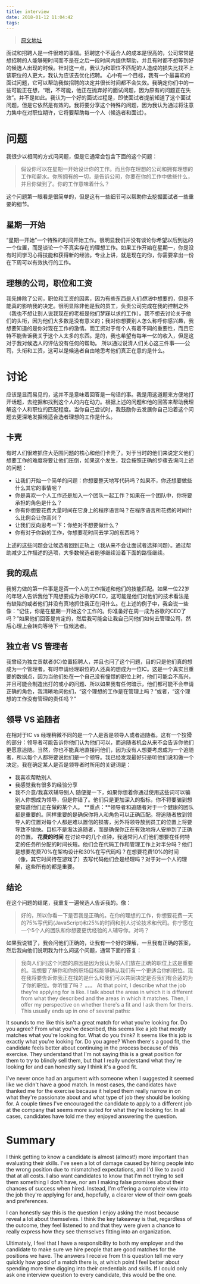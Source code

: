 ```yaml
---
title: interview
date: 2018-01-12 11:04:42
tags:
---
```

> [原文地址](https://www.nczonline.net/blog/2015/09/my-favorite-interview-question/)

面试和招聘人是一件很难的事情。招聘这个不适合人的成本是很高的，公司常常是想招聘的人能够短时间而不是在之后一段时间内提供帮助，并且有时都不想等到好的候选人出现的时候。针对这一点，我认为和职位不匹配的人造成的损失比找不上该职位的人更大，我认为应该去优化招聘。
心中有一个目标，我有一个最喜欢的面试问题，它可以帮助我做招聘的决定并很长时间都不会失效。我确定你们中的一些可能正在想，“哦，不可能，他正在抛弃好的面试问题，因为原有的问题正在失效”。并不是如此。我认为一个好的面试过程是，即使面试者提前知道了这个面试问题，但是它依然是有效的。我将要分享这个特殊的问题，因为我认为通过将注意力集中在对职位期许，它将要帮助每一个人（候选者和面试）。
# 问题
我很少以相同的方式问问题，但是它通常会包含下面的这个问题：
> 假设你可以在星期一开始设计你的工作。而且你在理想的公司和拥有理想的工作和薪水。你所拥有的一切，是告诉公司，你要在你的工作中做些什么，并且你做到了。你的工作意味着什么？

这个问题第一眼看是很简单的，但是这有一些细节可以帮助你去挖掘面试者一些重要的细节。
## 星期一开始
“星期一开始”一个特殊的时间开始工作。很明显我们并没有谈论你希望以后到达的一个位置，而是谈论一个不真实存在的理想工作。如果工作开始在星期一，你是没有时间学习心得技能和获得新的经验。专业上讲，就是现在的你，你需要拿出一份在下周可以有效执行的工作。
## 理想的公司，职位和工资
我先排除了公司，职位和工资的因素，因为有些东西是人们*想法*中想要的，但是不能真的影响我的决定。很明显除非他是我的员工，负责公司完成在我的控制之外（我也不想让别人说我现在的老板是他们梦寐以求的工作）。我不想去讨论关于他们的头衔，因为他们大多数是没有意义的；我对你想要别人怎么称呼你感兴趣，我想要知道的是你对现在工作的激情。而工资对于每个人有着不同的重要性，而且它特不能告诉我关于这个人太多的东西。是的，我也希望有每年一亿的收入，但是这对于我对候选人的评估没有任何的帮助。
所以通过说清人们关心这三件事——公司，头衔和工资，这可以是候选者自由地思考他们真正在意的是什么。
# 讨论
应该是显而易见的，这并不是意味着回答是一句话的事。我是用这道题来方便地打开话题，去挖掘和找到这个人的内在动力。根据上述的问题和他的回答来帮助我理解这个人和职位的匹配程度。当你自己尝试时，我鼓励你去发展你自己沿着这个问题去更深地发掘候适合选者理想的工作是什么。
## 卡壳
有时人们很难抓住大范围问题的核心和他们卡壳了。对于当时的他们来说定义他们想要工作的难度将要让他们压倒，如果这个发生，我会按照正确的步骤去询问上述的问题：
* 让我们开始一个简单的问题：你想要整天地写代码吗？如果不，你还想要做些什么其它的事情呢？
* 你是喜欢一个人工作还是加入一个团队一起工作？如果在一个团队中，你将要承担的角色是什么？
* 你有你想要花费大量时间在它身上的程序语言吗？在程序语言所花费的时间什么比例会让你高兴？
* 让我们反向思考一下：你绝对不想要做什么？
* 你有对于你新的工作，你想要花时间去学习的东西吗？

上述的这些问题会让候选者回到正轨上（我从来不会让面试者选择问题）。通过帮助减少工作描述的选项，大多数候选者能够继续沿着下面的路径继续。
## 我的观点
我努力做的第一件事是是否一个人的工作描述和他们的技能匹配。如果一位22岁的年轻人告诉我他下周想要成为谷歌的CEO，这可能是他们对他们的技术看法是有缺陷的或者他们并没有真地抓住我正在问什么。在上述的例子中，我会说一些像：“记住，你是在星期一开始这个工作的。你准备好在周一成为谷歌的CEO了吗？”如果他们回答是肯定的，然后我可能会让我自己问他们如何去管理公司，然后心理上会转向等待下一位候选者。
## 独立者 VS 管理者
我曾经为独立贡献者(IC)位置招聘人，并且也问了这个问题，目的只是他们真的想成为一个管理者。有时申请经理职位的人还真的想成为一位IC。这是一个真实且重要的数据点，因为当他们处在一个自己没有憧憬的职位上时，他们可能会不高兴，并且可能会制造出打的或小的问题、所以如果我有任何暗示，他们都可能不会申请正确的角色，我清晰地问他们，“这个理想的工作是在管理上吗？”或者，“这个理想的工作没有管理的责任吗？”
## 领导 VS 追随者
在相对于IC vs 经理稍微不同的是一个人是否是领导人或者追随者。这有一个狡猾的部分：领导者可能告诉你他们认为他们可以，而追随者机会从来不会告诉你他们更愿意追随。当然，你也不能真地直接问他们，因为没有人想要考虑成为一个追随者，所以每个人都将要说他们是一个领导。我已经发现最好只是听他们说和做一个决定。我在确定某人是否是领导者时所用的关键词是：
* 我喜欢帮助别人
* 我感觉我有很多的经验分享
* 我不介意/我喜欢辅导别人
随便提一下，如果你想着你通过使用这些词可以骗别人你想成为领导，但是你错了。他们只是更加深入的指标，你不将要骗到想要知道他们正在做的某个人。
**重点：**领导者和追随者对于一个健康的团队都是重要的。同样重要的是确保你将人和角色可以正确匹配。将追随者放到领导人的位置对每个人都是难以置信的损害，另外将领导放到员工的位置上将要导致不愉快。目标不是淘汰追随者，而是确保你正在有效地将人安排到了正确的位置。
**花费的时间**
在讨论中的几个点钟，我通常问人们他们想要在任何特定的任务所分配的时间长短。他们会在代码工作和管理工作上对半分吗？他们是想要花费70%在架构设计和30%在写代码吗？在想要花费10%的时间（像，其它时间待在游戏了）去写代码他们会是经理吗？对于对一个人的理解，这些所有的都是重要。
## 结论
在这个问题的结尾，我重复一遍候选人告诉我的。像：
> 好的，所以你看一下是否我是正确的。在你的理想的工作，你想要花费一天的75%写代码(JavaScript)和25%的时间和别人讨论技术和代码。你宁愿在一个5个人的团队和你想要更优经验的人辅导你。对吗？

如果我说错了，我会问他们正确的，让我有一个好的理解，一旦我有正确的答案，然后我向他们说明我为什么问这个问题，通常下面的答复：
> 我向人们问这个问题的原因是因为我认为将人们放在正确的职位上这是重要的。我想要了解你和你的职场目标能够确认我们有一个更适合你的职位。现在我将要告诉你我正在找的是什么和我们可以共同决定是否我们有合适的为了你的职位。你听懂了吗？
。。。
At that point, I describe what the job they're applying for is like. I talk about the areas in which it is different from what they described and the areas in which it matches. Then, I offer my perspective on whether there's a fit and I ask them for theirs. This usually ends up in one of several paths:

It sounds to me like this isn't a great match for what you're looking for. Do you agree?
From what you've described, this seems like a job that mostly matches what you're looking for. What do you think?
It seems like this job is exactly what you're looking for. Do you agree?
When there's a good fit, the candidate feels better about continuing in the process because of this exercise. They understand that I'm not saying this is a great position for them to try to blindly sell them, but that I really understand what they're looking for and can honestly say I think it's a good fit.

I've never once had an argument with someone when I suggested it seemed like we didn't have a good match. In most cases, the candidates have thanked me for the exercise because it helped them really narrow in on what they're passionate about and what type of job they should be looking for. A couple times I've encouraged the candidate to apply to a different job at the company that seems more suited for what they're looking for. In all cases, candidates have told me they enjoyed answering the question.

# Summary

I think getting to know a candidate is almost (almost!) more important than evaluating their skills. I've seen a lot of damage caused by hiring people into the wrong position due to mismatched expectations, and I'd like to avoid that at all costs. I also want candidates to know that I'm not trying to sell them something I don't have, nor am I making false promises about their chances of success when hired. Instead, I'm offering a complete view into the job they're applying for and, hopefully, a clearer view of their own goals and preferences.

I can honestly say this is the question I enjoy asking the most because reveal a lot about themselves. I think the key takeaway is that, regardless of the outcome, they feel listened to and that they were given a chance to really express how they see themselves fitting into an organization.

Ultimately, I feel that I have a responsibility to both my employer and the candidate to make sure we hire people that are good matches for the positions we have. The answers I receive from this question tell me very quickly how good of a match there is, at which point I feel better about spending more time digging into their credentials and skills. If I could only ask one interview question to every candidate, this would be the one.